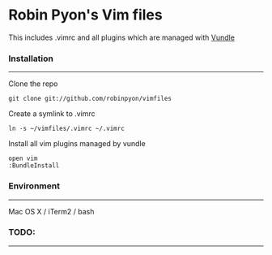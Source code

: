 # Robin Pyon's Vim files

This includes .vimrc and all plugins which are managed with [Vundle](https://github.com/gmarik/vundle)

### Installation
---
Clone the repo

    git clone git://github.com/robinpyon/vimfiles

Create a symlink to .vimrc

    ln -s ~/vimfiles/.vimrc ~/.vimrc

Install all vim plugins managed by vundle

	open vim
	:BundleInstall
	
### Environment
---

Mac OS X / iTerm2 / bash

### TODO:
---
